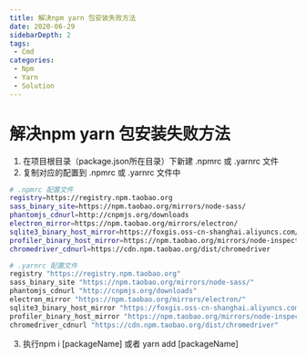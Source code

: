 ```yaml
---
title: 解决npm yarn 包安装失败方法
date: 2020-06-29
sidebarDepth: 2
tags:
 - Cmd
categories:
 - Npm
 - Yarn
 - Solution
---
```

# 解决npm yarn 包安装失败方法
1. 在项目根目录（package.json所在目录）下新建 .npmrc 或 .yarnrc 文件
2. 复制对应的配置到 .npmrc 或 .yarnrc 文件中
```sh
# .npmrc 配置文件
registry=https://registry.npm.taobao.org
sass_binary_site=https://npm.taobao.org/mirrors/node-sass/
phantomjs_cdnurl=http://cnpmjs.org/downloads
electron_mirror=https://npm.taobao.org/mirrors/electron/
sqlite3_binary_host_mirror=https://foxgis.oss-cn-shanghai.aliyuncs.com/
profiler_binary_host_mirror=https://npm.taobao.org/mirrors/node-inspector/
chromedriver_cdnurl=https://cdn.npm.taobao.org/dist/chromedriver

# .yarnrc 配置文件
registry "https://registry.npm.taobao.org"
sass_binary_site "https://npm.taobao.org/mirrors/node-sass/"
phantomjs_cdnurl "http://cnpmjs.org/downloads"
electron_mirror "https://npm.taobao.org/mirrors/electron/"
sqlite3_binary_host_mirror "https://foxgis.oss-cn-shanghai.aliyuncs.com/"
profiler_binary_host_mirror "https://npm.taobao.org/mirrors/node-inspector/"
chromedriver_cdnurl "https://cdn.npm.taobao.org/dist/chromedriver"

```
3. 执行npm i [packageName] 或者 yarn add [packageName]